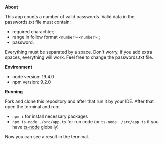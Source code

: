 **About**

This app counts a number of valid passwords. Valid data in the passwords.txt file must contain:

- required charachter;
- range in follow format `<number>-<number>:`;
- password.

Everything must be separated by a space.
Don't worry, if you add extra spaces, everything will work.
Feel free to change the passwords.txt file.

**Environment**

- node version: 19.4.0
- npm version: 9.2.0

**Running**

Fork and clone this repository and after that run it by your IDE.
After that open the terminal and run:

- `npm i` for install necessary packages
- `npx ts-node ./src/app.ts` for run code (or `ts-node ./src/app.ts` if you have [ts-node](https://www.npmjs.com/package/ts-node#tsconfig-options) globally)

Now you can see a result in the terminal.
